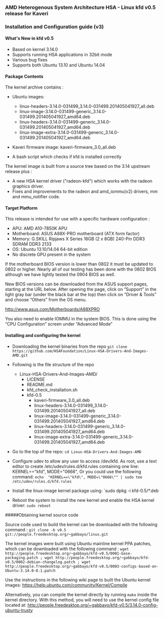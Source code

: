 ### AMD Heterogenous System Architecture HSA - Linux kfd v0.5 release for Kaveri

### Installation and Configuration guide (v3)

#### What's New in kfd v0.5

* Based on kernel 3.14.0
* Supports running HSA applications in 32bit mode
* Various bug fixes
* Supports both Ubuntu 13.10 and Ubuntu 14.04

#### Package Contents

The kernel archive contains : 

* Ubuntu images:
  * linux-headers-3.14.0-031499_3.14.0-031499.201405041927_all.deb
  * linux-image-3.14.0-031499-generic_3.14.0-031499.201405041927_amd64.deb
  * linux-headers-3.14.0-031499-generic_3.14.0-031499.201405041927_amd64.deb
  * linux-image-extra-3.14.0-031499-generic_3.14.0-031499.201405041927_amd64.deb

* Kaveri firmware image: kaveri-firmware_3.0_all.deb

* A bash script which checks if kfd is installed correctly

The kernel image is built from a source tree based on the 3.14 upstream release plus :

* A new HSA kernel driver ("radeon-kfd") which works with the radeon graphics driver.
* Fixes and improvements to the radeon and amd_iommu(v2) drivers, mm and mmu_notifier code.

#### Target Platform

This release is intended for use with a specific hardware configuration :

* APU:            AMD A10-7850K APU
* Motherboard:    ASUS A88X-PRO motherboard (ATX form factor)
* Memory:         G.SKILL Ripjaws X Series 16GB (2 x 8GB) 240-Pin DDR3 SDRAM DDR3 2133
* OS:             Ubuntu 13.10/14.04 64-bit edition
* No discrete GPU present in the system

If the motherboard BIOS version is lower than 0802 it must be updated to 0802 or higher. Nearly all of our testing has been done with the 0802 BIOS although we have lightly tested the 0904 BIOS as well. 

New BIOS versions can be downloaded from the ASUS support pages, starting at the URL below.  After opening the page, click on “Support” in the light gray bar (under the black bar at the top) then click on "Driver & Tools" and choose “Others” from the OS menu.

http://www.asus.com/Motherboards/A88XPRO

You also need to enable IOMMU in the system BIOS. This is done using the “CPU Configuration” screen under “Advanced Mode” 

#### Installing and configuring the kernel

* Downloading the kernel binaries from the repo
  `git clone https://github.com/HSAFoundation/Linux-HSA-Drivers-And-Images-AMD.git`

* Following is the file structure of the repo
  
  * Linux-HSA-Drivers-And-Images-AMD/
      * LICENSE
      * README.md
      * kfd_check_installation.sh
      * kfd-0.5
        * kaveri-firmware_3.0_all.deb
        * linux-headers-3.14.0-031499_3.14.0-031499.201405041927_all.deb
        * linux-image-3.14.0-031499-generic_3.14.0-031499.201405041927_amd64.deb
        * linux-headers-3.14.0-031499-generic_3.14.0-031499.201405041927_amd64.deb
        * linux-image-extra-3.14.0-031499-generic_3.14.0-031499.201405041927_amd64.deb

* Go to the top of the repo:
  `cd Linux-HSA-Drivers-And-Images-AMD`

* Configure udev to allow any user to access /dev/kfd. As root, use a text editor to create /etc/udev/rules.d/kfd.rules containing one line:  
KERNEL=="kfd", MODE="0666", Or you could use the following command:
  `echo  "KERNEL==\"kfd\", MODE=\"0666\"" | sudo tee /etc/udev/rules.d/kfd.rules`

* Install the linux-image kernel package using:
  `sudo dpkg -i kfd-0.5/*.deb

* Reboot the system to install the new kernel and enable the HSA kernel driver:
  `sudo reboot`
 
#####Obtaining kernel source code 

Source code used to build the kernel can be downloaded with the following command : 
`git clone -b v0.5 git://people.freedesktop.org/~gabbayo/linux.git`

The kernel images were built using Ubuntu mainline kernel PPA patches, which can be downloaded with the following command :
`wget http://people.freedesktop.org/~gabbayo/kfd-v0.5/0001-base-packaging.patch ; wget http://people.freedesktop.org/~gabbayo/kfd-v0.5/0002-debian-changelog.patch ; wget http://people.freedesktop.org/~gabbayo/kfd-v0.5/0003-configs-based-on-Ubuntu-3.14.0-0.1.patch`

Use the instructions in the following wiki page to built the Ubuntu kernel images:
https://help.ubuntu.com/community/Kernel/Compile

Alternatively, you can compile the kernel directly by running `make` inside the kernel directory. 
With this method, you will need to use the kernel config file located at:
http://people.freedesktop.org/~gabbayo/kfd-v0.5/3.14.0-config-ubuntu-trusty

